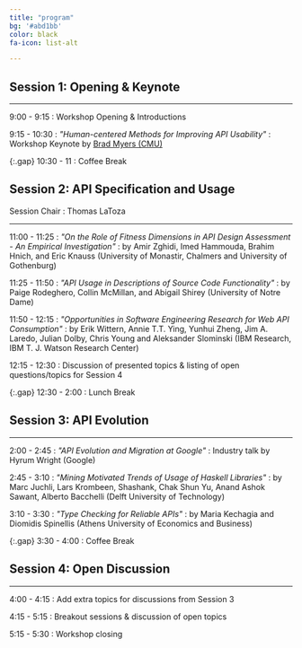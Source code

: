 ```yaml
---
title: "program"
bg: '#abd1bb'
color: black
fa-icon: list-alt

---
```


## Session 1: Opening &amp; Keynote

---

9:00 - 9:15
: Workshop Opening &amp; Introductions

9:15 - 10:30
: *"Human-centered Methods for Improving API Usability"*
: Workshop Keynote by [Brad Myers (CMU)](http://www.cs.cmu.edu/~bam/)

{:.gap} 10:30 - 11
: Coffee Break

## Session 2: API Specification and Usage

Session Chair
: Thomas LaToza

---

11:00 - 11:25
: *"On the Role of Fitness Dimensions in API Design Assessment - An Empirical Investigation"*
: by Amir Zghidi, Imed Hammouda, Brahim Hnich, and Eric	Knauss (University of Monastir, Chalmers and University of Gothenburg)

11:25 - 11:50
: *"API Usage in Descriptions of Source Code Functionality"*
:  by Paige Rodeghero, Collin McMillan, and Abigail Shirey (University of Notre Dame)

11:50 - 12:15
: *"Opportunities in Software Engineering Research for Web API Consumption"*
: by Erik Wittern, Annie T.T. Ying, Yunhui Zheng, Jim A. Laredo, Julian Dolby, Chris Young and Aleksander Slominski (IBM Research, IBM T. J. Watson Research Center)

12:15 - 12:30
: Discussion of presented topics &amp; listing of open questions/topics for Session 4

{:.gap} 12:30 - 2:00
: Lunch Break

## Session 3: API Evolution

---

2:00 - 2:45
: *"API Evolution and Migration at Google"*
: Industry talk by Hyrum Wright (Google)

2:45 - 3:10
: *"Mining Motivated Trends of Usage of Haskell Libraries"*
: by Marc Juchli, Lars Krombeen, Shashank, Chak Shun Yu, Anand Ashok Sawant, Alberto Bacchelli (Delft University of Technology)

3:10 - 3:30
: *"Type Checking for Reliable APIs"*
: by Maria Kechagia and Diomidis Spinellis (Athens University of Economics and Business)

{:.gap} 3:30 - 4:00
: Coffee Break

## Session 4: Open Discussion

---

4:00 - 4:15
: Add extra topics for discussions from Session 3

4:15 - 5:15
: Breakout sessions &amp; discussion of open topics

5:15 - 5:30 
: Workshop closing
